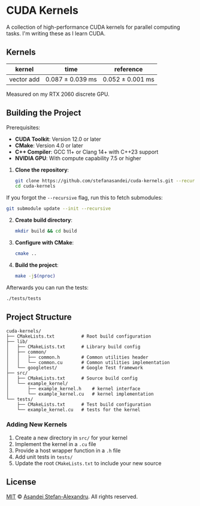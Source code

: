 # CUDA Kernels

A collection of high-performance CUDA kernels for parallel computing tasks. I'm writing these as I learn CUDA.

## Kernels

| kernel     | time             | reference        |
|------------|------------------|------------------|
| vector add | 0.087 ± 0.039 ms | 0.052 ± 0.001 ms |

Measured on my RTX 2060 discrete GPU.

## Building the Project

Prerequisites:

- **CUDA Toolkit**: Version 12.0 or later
- **CMake**: Version 4.0 or later
- **C++ Compiler**: GCC 11+ or Clang 14+ with C++23 support
- **NVIDIA GPU**: With compute capability 7.5 or higher


1. **Clone the repository**:
   ```bash
   git clone https://github.com/stefanasandei/cuda-kernels.git --recursive
   cd cuda-kernels
   ```

If you forgot the `--recursive` flag, run this to fetch submodules:

   ```bash
   git submodule update --init --recursive
   ```

2. **Create build directory**:
   ```bash
   mkdir build && cd build
   ```

3. **Configure with CMake**:
   ```bash
   cmake ..
   ```

4. **Build the project**:
   ```bash
   make -j$(nproc)
   ```

Afterwards you can run the tests:

```bash
./tests/tests
```

## Project Structure

```
cuda-kernels/
├── CMakeLists.txt          # Root build configuration
├── lib/
│   ├── CMakeLists.txt      # Library build config
│   ├── common/
│   │   ├── common.h        # Common utilities header
│   │   └── common.cu       # Common utilities implementation
│   └── googletest/         # Google Test framework
├── src/
│   ├── CMakeLists.txt      # Source build config
│   └── example_kernel/
│       ├── example_kernel.h    # kernel interface
│       └── example_kernel.cu   # kernel implementation
└── tests/
    ├── CMakeLists.txt      # Test build configuration
    └── example_kernel.cu   # tests for the kernel
```

### Adding New Kernels

1. Create a new directory in `src/` for your kernel
2. Implement the kernel in a `.cu` file
3. Provide a host wrapper function in a `.h` file
4. Add unit tests in `tests/`
5. Update the root `CMakeLists.txt` to include your new source

## License

[MIT](LICENSE) © [Asandei Stefan-Alexandru](https://asandei.com). All rights reserved.
